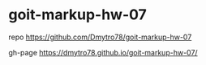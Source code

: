 # goit-markup-hw-07

repo https://github.com/Dmytro78/goit-markup-hw-07

gh-page https://dmytro78.github.io/goit-markup-hw-07/
